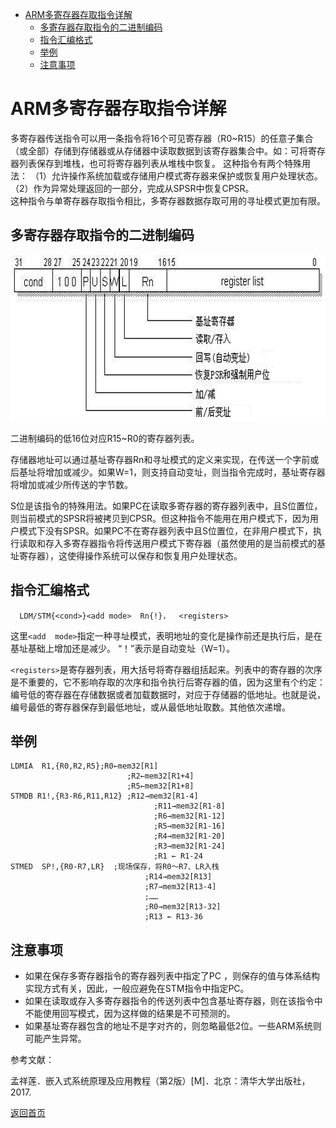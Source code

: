 - [ARM多寄存器存取指令详解](#arm多寄存器存取指令详解)
  - [多寄存器存取指令的二进制编码](#多寄存器存取指令的二进制编码)
  - [指令汇编格式](#指令汇编格式)
  - [举例](#举例)
  - [注意事项](#注意事项)


# ARM多寄存器存取指令详解

多寄存器传送指令可以用一条指令将16个可见寄存器（R0~R15）的任意子集合（或全部）存储到存储器或从存储器中读取数据到该寄存器集合中。如：可将寄存器列表保存到堆栈，也可将寄存器列表从堆栈中恢复。
这种指令有两个特殊用法：
（1）允许操作系统加载或存储用户模式寄存器来保护或恢复用户处理状态。
（2）作为异常处理返回的一部分，完成从SPSR中恢复CPSR。    
这种指令与单寄存器存取指令相比，多寄存器数据存取可用的寻址模式更加有限。

## 多寄存器存取指令的二进制编码

![](https://raw.githubusercontent.com/timerring/picgo/master/picbed/image-20221222103443219.png)

二进制编码的低16位对应R15~R0的寄存器列表。

存储器地址可以通过基址寄存器Rn和寻址模式的定义来实现，在传送一个字前或后基址将增加或减少。如果W=1，则支持自动变址，则当指令完成时，基址寄存器将增加或减少所传送的字节数。

S位是该指令的特殊用法。如果PC在读取多寄存器的寄存器列表中，且S位置位，则当前模式的SPSR将被拷贝到CPSR。但这种指令不能用在用户模式下，因为用户模式下没有SPSR。如果PC不在寄存器列表中且S位置位，在非用户模式下，执行读取和存入多寄存器指令将传送用户模式下寄存器（虽然使用的是当前模式的基址寄存器），这使得操作系统可以保存和恢复用户处理状态。

## 指令汇编格式

```assembly
  LDM/STM{<cond>}<add mode>  Rn{!}，  <registers> 
```

这里`<add  mode>`指定一种寻址模式，表明地址的变化是操作前还是执行后，是在基址基础上增加还是减少。
   “！”表示是自动变址（W=1）。

`<registers>`是寄存器列表，用大括号将寄存器组括起来。列表中的寄存器的次序是不重要的，它不影响存取的次序和指令执行后寄存器的值，因为这里有个约定：编号低的寄存器在存储数据或者加载数据时，对应于存储器的低地址。也就是说，编号最低的寄存器保存到最低地址，或从最低地址取数。其他依次递增。

## 举例

```assembly
LDMIA  R1,{R0,R2,R5};R0←mem32[R1]
                          ;R2←mem32[R1+4]
                          ;R5←mem32[R1+8]
STMDB R1!,{R3-R6,R11,R12} ;R12→mem32[R1-4] 
                                ;R11→mem32[R1-8]
                                ;R6→mem32[R1-12]
                                ;R5→mem32[R1-16]
                                ;R4→mem32[R1-20]
                                ;R3→mem32[R1-24]
                                ;R1 ← R1-24
STMED  SP!,{R0-R7,LR}  ;现场保存，将R0～R7、LR入栈
                              ;R14→mem32[R13]
                              ;R7→mem32[R13-4]
                              ;……
                              ;R0→mem32[R13-32]
                              ;R13 ← R13-36
```



## 注意事项

+ 如果在保存多寄存器指令的寄存器列表中指定了PC ，则保存的值与体系结构实现方式有关，因此，一般应避免在STM指令中指定PC。
+ 如果在读取或存入多寄存器指令的传送列表中包含基址寄存器，则在该指令中不能使用回写模式，因为这样做的结果是不可预测的。
+ 如果基址寄存器包含的地址不是字对齐的，则忽略最低2位。一些ARM系统则可能产生异常。



参考文献：

孟祥莲．嵌入式系统原理及应用教程（第2版）[M]．北京：清华大学出版社，2017.



[返回首页](https://github.com/timerring/hardware-tutorial)